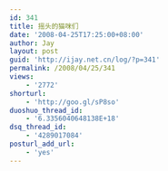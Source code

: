 ```yaml
---
id: 341
title: 摇头的猫咪们
date: '2008-04-25T17:25:00+08:00'
author: Jay
layout: post
guid: 'http://ijay.net.cn/log/?p=341'
permalink: /2008/04/25/341
views:
    - '2772'
shorturl:
    - 'http://goo.gl/sP8so'
duoshuo_thread_id:
    - '6.3356040648138E+18'
dsq_thread_id:
    - '4289017084'
posturl_add_url:
    - 'yes'
---
```


<object width="425" height="355"><param name="movie" value="http://www.youtube.com/v/gY0MSuyaKMk&hl=en"></param><param name="wmode" value="transparent"></param><embed src="http://www.youtube.com/v/gY0MSuyaKMk&hl=en" type="application/x-shockwave-flash" wmode="transparent" width="425" height="355"></embed></object>